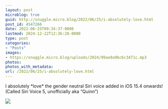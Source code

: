 ```yaml
---
layout: post
microblog: true
guid: http://snuggle.micro.blog/2022/06/25/i-absolutely-love.html
post_id: 4547266
date: 2022-06-25T09:34:37-0000
lastmod: 2024-12-22T12:36:28-0000
type: post
categories:
- "Posts"
images:
- https://snuggle.micro.blog/uploads/2024/99ae9a9bc6c3471c.mp3
photos:
photos_with_metadata:
url: /2022/06/25/i-absolutely-love.html
---
```

<p>I absolutely *love* the gender neutral Siri voice added in iOS 15.4 onwards! (Called Siri Voice 5, unofficially aka “Quinn”)</p>

<img src="uploads/2024/99ae9a9bc6c3471c.mp3">
